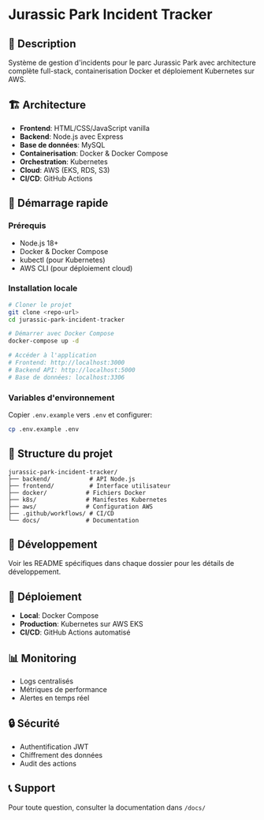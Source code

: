 # Jurassic Park Incident Tracker

## 🦕 Description
Système de gestion d'incidents pour le parc Jurassic Park avec architecture complète full-stack, containerisation Docker et déploiement Kubernetes sur AWS.

## 🏗️ Architecture
- **Frontend**: HTML/CSS/JavaScript vanilla
- **Backend**: Node.js avec Express
- **Base de données**: MySQL
- **Containerisation**: Docker & Docker Compose
- **Orchestration**: Kubernetes
- **Cloud**: AWS (EKS, RDS, S3)
- **CI/CD**: GitHub Actions

## 🚀 Démarrage rapide

### Prérequis
- Node.js 18+
- Docker & Docker Compose
- kubectl (pour Kubernetes)
- AWS CLI (pour déploiement cloud)

### Installation locale
```bash
# Cloner le projet
git clone <repo-url>
cd jurassic-park-incident-tracker

# Démarrer avec Docker Compose
docker-compose up -d

# Accéder à l'application
# Frontend: http://localhost:3000
# Backend API: http://localhost:5000
# Base de données: localhost:3306
```

### Variables d'environnement
Copier `.env.example` vers `.env` et configurer:
```bash
cp .env.example .env
```

## 📁 Structure du projet
```
jurassic-park-incident-tracker/
├── backend/           # API Node.js
├── frontend/          # Interface utilisateur
├── docker/           # Fichiers Docker
├── k8s/              # Manifestes Kubernetes
├── aws/              # Configuration AWS
├── .github/workflows/ # CI/CD
└── docs/             # Documentation
```

## 🔧 Développement
Voir les README spécifiques dans chaque dossier pour les détails de développement.

## 🚀 Déploiement
- **Local**: Docker Compose
- **Production**: Kubernetes sur AWS EKS
- **CI/CD**: GitHub Actions automatisé

## 📊 Monitoring
- Logs centralisés
- Métriques de performance
- Alertes en temps réel

## 🔒 Sécurité
- Authentification JWT
- Chiffrement des données
- Audit des actions

## 📞 Support
Pour toute question, consulter la documentation dans `/docs/`